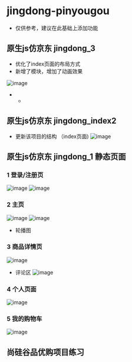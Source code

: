 # jingdong-pinyougou
* 仅供参考，建议在此基础上添加功能

## 原生js仿京东 jingdong_3
* 优化了index页面的布局方式
* 新增了模块，增加了动画效果

![image](https://github.com/prominent6/jingdong-pinyougou/assets/93392935/43d5a93f-4e05-49fe-8983-1cd24ebe85bf)

* -
## 原生js仿京东 jingdong_index2 
* 更新该项目的结构  （index页面)
  ![image](https://github.com/prominent6/jingdong-pinyougou/assets/93392935/cab1e24d-780b-4579-a516-994a48e54c4e)

## 原生js仿京东 jingdong_1 静态页面
### 1 登录/注册页
![image](https://github.com/prominent6/jingdong-pinyougou/assets/93392935/95616b46-a767-40f0-a141-04c085039bb1)
![image](https://github.com/prominent6/jingdong-pinyougou/assets/93392935/88a09bda-a46d-4ec0-a685-b5f5a743c569)

### 2 主页
![image](https://github.com/prominent6/jingdong-pinyougou/assets/93392935/a7f87978-15d2-4608-ba1e-c65faba79e71)
![image](https://github.com/prominent6/jingdong-pinyougou/assets/93392935/2e4bb021-2288-4341-94d0-b16cab9b76e4)
* 轮播图

### 3 商品详情页
![image](https://github.com/prominent6/jingdong-pinyougou/assets/93392935/77563298-a8e7-45d5-b074-099f3249a9d3)
* 评论区
![image](https://github.com/prominent6/jingdong-pinyougou/assets/93392935/c52be403-3222-41fa-8326-98c6b4fed2ae)

### 4 个人页面
![image](https://github.com/prominent6/jingdong-pinyougou/assets/93392935/81af9f5a-272f-4b83-a73b-27bee1e6b0e3)

### 5 我的购物车
![image](https://github.com/prominent6/jingdong-pinyougou/assets/93392935/7a2b81f4-5750-47cf-9b97-affeb24fca02)


## 尚硅谷品优购项目练习

